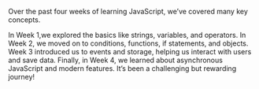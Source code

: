 Over the past four weeks of learning JavaScript, 
we’ve covered many key concepts. 

In Week 1,we explored the basics like strings, variables, and operators.
In Week 2, we moved on to conditions, functions, if statements, and objects.
Week 3 introduced us to events and storage, helping us interact with users and save data.
Finally, in Week 4, we learned about asynchronous JavaScript and modern features. 
It’s been a challenging but rewarding journey!
